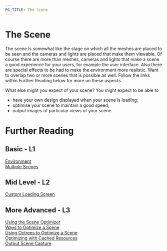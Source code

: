 ```yaml
---
PG_TITLE: The Scene
---
```

# The Scene

The scene is somewhat like the stage on which all the meshes are placed to be seen and the cameras and lights are placed that make them viewable. Of course there are more than meshes, cameras and lights that make a scene a good experience for your users, for example the user interface. Also there are special effects to be had to make the environment more realistic. Want to overlap two or more scenes that is possible as well. Follow the links within Further Reading below for more on these aspects. 

What else might you expect of your scene? You might expect to be able to

* have your own design displayed when your scene is loading;
* optimise your scene to maintain a good speed;
* output images of particular views of your scene.


# Further Reading

## Basic - L1

[Environment](/features/Environment)  
[Multiple Scenes](/How_To/Multi_Scenes)

## Mid Level - L2

[Custom Loading Screen](/How_To/Creating_a_custom_loading_screen)

## More Advanced - L3

[Using the Scene Optimizer](/How_To/How_to_use_SceneOptimizer)  
[Ways to Optimize a Scene](/How_To/Optimizing_your_scene)  
[Using Octrees to Optimize a Scene](/How_To/Optimizing_Your_Scene_with_Octrees)  
[Optimizing with Cached Resources](/How_To/Caching_Resources_in_IndexedDB)  
[Output Scene Capture](/How_To/Render_Scene_on_a_PNG)

